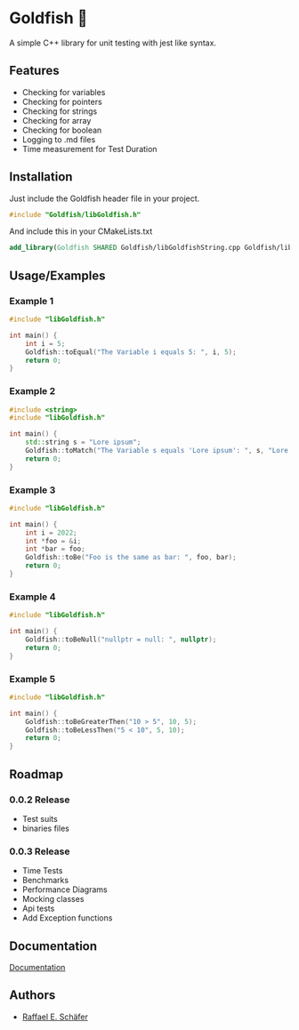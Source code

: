 # Goldfish 🐠

A simple C++ library for unit testing with jest like syntax.

## Features

- Checking for variables 
- Checking for pointers
- Checking for strings
- Checking for array
- Checking for boolean
- Logging to .md files
- Time measurement for Test Duration

## Installation

Just include the Goldfish header file in your project.

```c++
#include "Goldfish/libGoldfish.h"
```

And include this in your CMakeLists.txt

```cmake
add_library(Goldfish SHARED Goldfish/libGoldfishString.cpp Goldfish/libGoldfishUtil.cpp Goldfish/libGoldfishLog.cpp Goldfish/libGoldfishBoolean.cpp Goldfish/libGoldfishTestSuit.cpp)
```

## Usage/Examples

### Example 1

```c++
#include "libGoldfish.h"

int main() {
    int i = 5;
    Goldfish::toEqual("The Variable i equals 5: ", i, 5);
    return 0;
}
```

### Example 2

```c++
#include <string>
#include "libGoldfish.h"

int main() {
    std::string s = "Lore ipsum";
    Goldfish::toMatch("The Variable s equals 'Lore ipsum': ", s, "Lore ipsum");
    return 0;
}
```

### Example 3

```c++
#include "libGoldfish.h"

int main() {
    int i = 2022;
    int *foo = &i;
    int *bar = foo;
    Goldfish::toBe("Foo is the same as bar: ", foo, bar);
    return 0;
}
```

### Example 4

```c++
#include "libGoldfish.h"

int main() {
    Goldfish::toBeNull("nullptr = null: ", nullptr);
    return 0;
}
```

### Example 5

```c++
#include "libGoldfish.h"

int main() {
    Goldfish::toBeGreaterThen("10 > 5", 10, 5);
    Goldfish::toBeLessThen("5 < 10", 5, 10);
    return 0;
}
```

## Roadmap

### 0.0.2 Release

- Test suits
- binaries files

### 0.0.3 Release

- Time Tests
- Benchmarks
- Performance Diagrams
- Mocking classes
- Api tests
- Add Exception functions

## Documentation

[Documentation](https://github.com/RaffaelSchaefer/Goldfish/wiki)

## Authors

- [Raffael E. Schäfer](https://https://github.com/RaffaelSchaefer)
